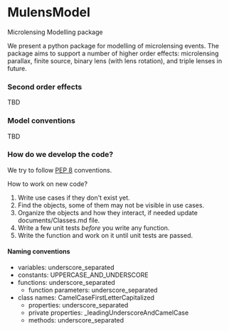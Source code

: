 # MulensModel
Microlensing Modelling package

We present a python package for modelling of microlensing events. The package aims to support a number of higher order effects: microlensing parallax, finite source, binary lens (with lens rotation), and triple lenses in future.

### Second order effects

TBD


### Model conventions

TBD 


### How do we develop the code?

We try to follow [PEP 8](https://www.python.org/dev/peps/pep-0008/) conventions.

How to work on new code?  
1. Write use cases if they don't exist yet.  
2. Find the objects, some of them may not be visible in use cases.  
3. Organize the objects and how they interact, if needed update documents/Classes.md file.  
4. Write a few unit tests _before_ you write any function.  
5. Write the function and work on it until unit tests are passed.  


#### Naming conventions
* variables: underscore_separated
* constants: UPPERCASE_AND_UNDERSCORE
* functions: underscore_separated
  * function parameters: underscore_separated
* class names: CamelCaseFirstLetterCapitalized
  * properties: underscore_separated
  * private properties: _leadingUnderscoreAndCamelCase
  * methods: underscore_separated
